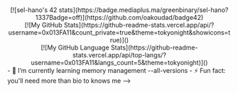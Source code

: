 ###

<div id="badges" align="center">
[![sel-hano's 42 stats](https://badge.mediaplus.ma/greenbinary/sel-hano?1337Badge=off)](https://github.com/oakoudad/badge42)
</div>
<div id="badges" align="center">
[![My GitHub Stats](https://github-readme-stats.vercel.app/api/?username=0x013FA11&count_private=true&theme=tokyonight&showicons=true)]()
</div>
<div id="badges" align="center">
[![My GitHub Language Stats](https://github-readme-stats.vercel.app/api/top-langs/?username=0x013FA11&langs_count=5&theme=tokyonight)]()
</div>
- 🌱 I’m currently learning memory management --all-versions
- ⚡ Fun fact: you'll need more than bio to knows me
-->

